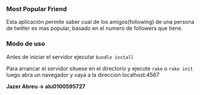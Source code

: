 ### Most Popular Friend

Esta aplicación permite saber cual de los amigos(following) de una persona de twitter es mas popular, basado en el numero de followers que tiene.

### Modo de uso

Antes de iniciar el servidor ejecutar `bundle install`

Para arrancar el servidor situese en el directorio y ejecute `rake` o `rake init` luego abra un navegador y vaya a la direccion localhost:4567

**Jazer Abreu -> alu0100595727**